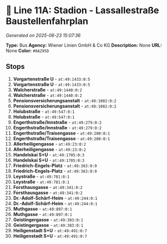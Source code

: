 # 🚌 Line 11A: Stadion - Lassallestraße Baustellenfahrplan

*Generated on 2025-06-23 15:07:36*

**Type:** Bus
**Agency:** Wiener Linien GmbH & Co KG
**Description:** None
**URL:** None
**Color:** `#0A295D`

## Stops

1. **Vorgartenstraße U** - `at:49:1433:0:5`
2. **Vorgartenstraße U** - `at:49:1433:0:5`
3. **Walcherstraße** - `at:49:1440:0:2`
4. **Walcherstraße** - `at:49:1440:0:2`
5. **Pensionsversicherungsanstalt** - `at:49:1002:0:2`
6. **Pensionsversicherungsanstalt** - `at:49:1002:0:2`
7. **Holubstraße** - `at:49:547:0:1`
8. **Holubstraße** - `at:49:547:0:1`
9. **Engerthstraße/Innstraße** - `at:49:279:0:2`
10. **Engerthstraße/Innstraße** - `at:49:279:0:2`
11. **Engerthstraße/Traisengasse** - `at:49:280:0:1`
12. **Engerthstraße/Traisengasse** - `at:49:280:0:1`
13. **Allerheiligengasse** - `at:49:23:0:2`
14. **Allerheiligengasse** - `at:49:23:0:2`
15. **Handelskai S+U** - `at:49:1705:0:3`
16. **Handelskai S+U** - `at:49:1705:0:3`
17. **Friedrich-Engels-Platz** - `at:49:363:0:9`
18. **Friedrich-Engels-Platz** - `at:49:363:0:9`
19. **Leystraße** - `at:49:781:0:1`
20. **Leystraße** - `at:49:781:0:1`
21. **Forsthausgasse** - `at:49:341:0:2`
22. **Forsthausgasse** - `at:49:341:0:2`
23. **Dr.-Adolf-Schärf-Heim** - `at:49:244:0:1`
24. **Dr.-Adolf-Schärf-Heim** - `at:49:244:0:1`
25. **Muthgasse** - `at:49:897:0:1`
26. **Muthgasse** - `at:49:897:0:1`
27. **Geistingergasse** - `at:49:383:0:1`
28. **Geistingergasse** - `at:49:383:0:1`
29. **Heiligenstadt S+U** - `at:49:491:0:7`
30. **Heiligenstadt S+U** - `at:49:491:0:7`